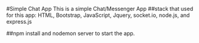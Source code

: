 #Simple Chat App 
  This is a simple Chat/Messenger App 
  ##stack that used for this app: 
  HTML, Bootstrap, JavaScript, Jquery, socket.io, node.js, and express.js 

  ##npm install and nodemon server to start the app. 
